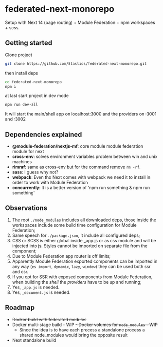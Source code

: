 # federated-next-monorepo
Setup with Next 14 (page routing) + Module Federation + npm workspaces + scss.

## Getting started
Clone project
``` bash
git clone https://github.com/Staslios/federated-next-monorepo.git
```

then install deps
``` bash
cd federated-next-monorepo
npm i 
```

at last start project in dev mode
``` bash
npm run dev-all
```

It will start the main/shell app on localhost:3000 and the providers on :3001 and :3002

## Dependencies explained
- **@module-federation/nextjs-mf**: core module module federation module for next
- **cross-env**: solves environment variables problem between win and unix machines
- **rimraf**: same as cross-env but for the command remove `rm -rf`.
- **sass**: I guess why not? 
- **webpack**: Even tho Next comes with webpack we need it to install in order to work with Module Federation
- **concurrently**: It is a better version of 'npm run something & npm run something'

## Observations
1. The root `./node_modules` includes all downloaded deps, those inside the workspaces include some build time configuration for Module Federation;
2. Same speech for `./package.json`, it include all configured deps;
3. CSS or SCSS is either global inside _app.js or as css module and will be injected into js. Styles cannot be imported on separate file from the component;
4. Due to Module Federation app router is off limits;
5. Apparently Module Federation exported components can be imported in any way (`es import`, `dynamic`, `lazy`, `window`) they can be used both ssr and csr.
6. If you opt for SSR with exposed components from Module Federation, when building the _shell_ the _providers_ have to be up and running;
7. Yes, `_app.js` is needed.
8. Yes, `_document.js` is needed.

## Roadmap
- ~~Docker build with federated modules~~
- Docker multi-stage build - WIP
~~- Docker volumes for `node_modules` - WIP~~ 
  - Since the idea is to have each process a standalone process a shared node_modules would bring the opposite result
- Next standalone build